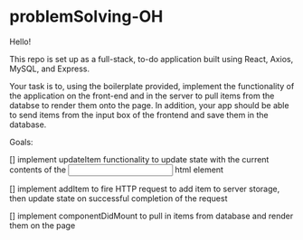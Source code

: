 # problemSolving-OH

Hello!

This repo is set up as a full-stack, to-do application built using React, Axios, MySQL, and Express.

Your task is to, using the boilerplate provided, implement the functionality of the application on the front-end and in the server to pull items from the databse to render them onto the page. In addition, your app should be able to send items from the input box of the frontend and save them in the database.

Goals:

[] implement updateItem functionality to update state with the current contents of the <input> html element

[] implement addItem to fire HTTP request to add item to server storage, then update state on successful completion of the request

[] implement componentDidMount to pull in items from database and render them on the page
